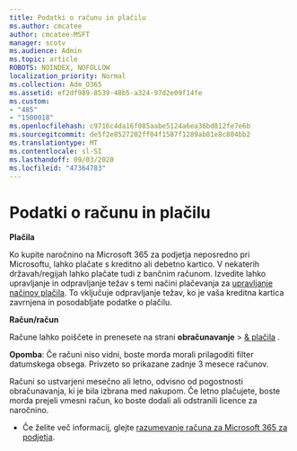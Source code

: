 ```yaml
---
title: Podatki o računu in plačilu
ms.author: cmcatee
author: cmcatee-MSFT
manager: scotv
ms.audience: Admin
ms.topic: article
ROBOTS: NOINDEX, NOFOLLOW
localization_priority: Normal
ms.collection: Adm_O365
ms.assetid: ef2df989-8539-48b5-a324-97d2e09f14fe
ms.custom:
- "485"
- "1500018"
ms.openlocfilehash: c9716c4da16f085aabe5124a6ea36bd812fe7e6b
ms.sourcegitcommit: de5f2e8527202ff04f1587f1289ab81e8c804bb2
ms.translationtype: MT
ms.contentlocale: sl-SI
ms.lasthandoff: 09/03/2020
ms.locfileid: "47364783"
---
```

# <a name="invoice-and-payment-information"></a>Podatki o računu in plačilu

**Plačila**

Ko kupite naročnino na Microsoft 365 za podjetja neposredno pri Microsoftu, lahko plačate s kreditno ali debetno kartico.  V nekaterih državah/regijah lahko plačate tudi z bančnim računom.  Izvedite lahko upravljanje in odpravljanje težav s temi načini plačevanja za [upravljanje načinov plačila](https://docs.microsoft.com/microsoft-365/commerce/billing-and-payments/manage-payment-methods). To vključuje odpravljanje težav, ko je vaša kreditna kartica zavrnjena in posodabljate podatke o plačilu.

**Račun/račun**

Račune lahko poiščete in prenesete na strani **obračunavanje**  >  [& plačila](https://go.microsoft.com/fwlink/p/?linkid=848039) .  

**Opomba**: Če računi niso vidni, boste morda morali prilagoditi filter datumskega obsega.  Privzeto so prikazane zadnje 3 mesece računov.

Računi so ustvarjeni mesečno ali letno, odvisno od pogostnosti obračunavanja, ki je bila izbrana med nakupom.  Če letno plačujete, boste morda prejeli vmesni račun, ko boste dodali ali odstranili licence za naročnino.

- Če želite več informacij, glejte [razumevanje računa za Microsoft 365 za podjetja](https://docs.microsoft.com/microsoft-365/commerce/billing-and-payments/understand-your-invoice2).